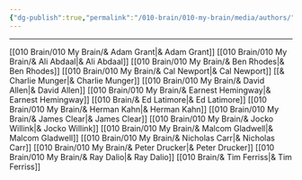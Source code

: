 ```yaml
---
{"dg-publish":true,"permalink":"/010-brain/010-my-brain/media/authors/","created":"2021-08-01T12:47:45.000-04:00","updated":"2025-03-20T14:59:04.000-04:00"}
---
```


---

[[010 Brain/010 My Brain/& Adam Grant\|& Adam Grant]]
[[010 Brain/010 My Brain/& Ali Abdaal\|& Ali Abdaal]]
[[010 Brain/010 My Brain/& Ben Rhodes\|& Ben Rhodes]]
[[010 Brain/010 My Brain/& Cal Newport\|& Cal Newport]]
[[& Charlie Munger\|& Charlie Munger]]
[[010 Brain/010 My Brain/& David Allen\|& David Allen]]
[[010 Brain/010 My Brain/& Earnest Hemingway\|& Earnest Hemingway]]
[[010 Brain/& Ed Latimore\|& Ed Latimore]]
[[010 Brain/010 My Brain/& Herman Kahn\|& Herman Kahn]]
[[010 Brain/010 My Brain/& James Clear\|& James Clear]]
[[010 Brain/010 My Brain/& Jocko Willink\|& Jocko Willink]]
[[010 Brain/010 My Brain/& Malcom Gladwell\|& Malcom Gladwell]]
[[010 Brain/010 My Brain/& Nicholas Carr\|& Nicholas Carr]]
[[010 Brain/010 My Brain/& Peter Drucker\|& Peter Drucker]]
[[010 Brain/010 My Brain/& Ray Dalio\|& Ray Dalio]]
[[010 Brain/& Tim Ferriss\|& Tim Ferriss]]